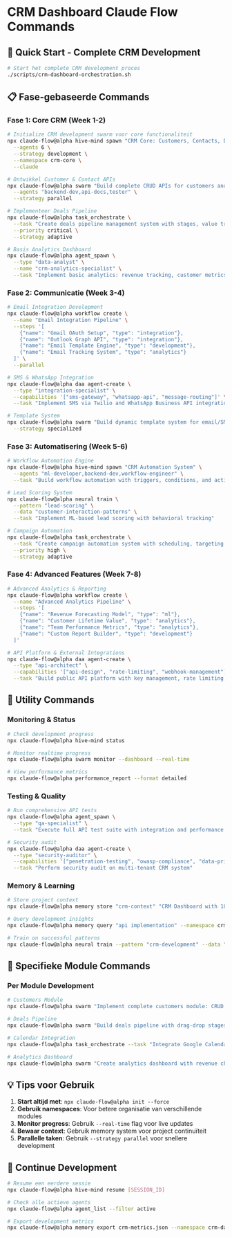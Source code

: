 # CRM Dashboard Claude Flow Commands

## 🚀 Quick Start - Complete CRM Development

```bash
# Start het complete CRM development proces
./scripts/crm-dashboard-orchestration.sh
```

## 📋 Fase-gebaseerde Commands

### Fase 1: Core CRM (Week 1-2)
```bash
# Initialize CRM development swarm voor core functionaliteit
npx claude-flow@alpha hive-mind spawn "CRM Core: Customers, Contacts, Deals & Analytics" \
  --agents 6 \
  --strategy development \
  --namespace crm-core \
  --claude

# Ontwikkel Customer & Contact APIs
npx claude-flow@alpha swarm "Build complete CRUD APIs for customers and contacts with Supabase integration, including search, filtering, and pagination" \
  --agents "backend-dev,api-docs,tester" \
  --strategy parallel

# Implementeer Deals Pipeline
npx claude-flow@alpha task_orchestrate \
  --task "Create deals pipeline management system with stages, value tracking, and conversion metrics" \
  --priority critical \
  --strategy adaptive

# Basis Analytics Dashboard
npx claude-flow@alpha agent_spawn \
  --type "data-analyst" \
  --name "crm-analytics-specialist" \
  --task "Implement basic analytics: revenue tracking, customer metrics, deal conversion rates"
```

### Fase 2: Communicatie (Week 3-4)
```bash
# Email Integration Development
npx claude-flow@alpha workflow create \
  --name "Email Integration Pipeline" \
  --steps '[
    {"name": "Gmail OAuth Setup", "type": "integration"},
    {"name": "Outlook Graph API", "type": "integration"},
    {"name": "Email Template Engine", "type": "development"},
    {"name": "Email Tracking System", "type": "analytics"}
  ]' \
  --parallel

# SMS & WhatsApp Integration
npx claude-flow@alpha daa agent-create \
  --type "integration-specialist" \
  --capabilities '["sms-gateway", "whatsapp-api", "message-routing"]' \
  --task "Implement SMS via Twilio and WhatsApp Business API integration"

# Template System
npx claude-flow@alpha swarm "Build dynamic template system for email/SMS with variable replacement and preview functionality" \
  --strategy specialized
```

### Fase 3: Automatisering (Week 5-6)
```bash
# Workflow Automation Engine
npx claude-flow@alpha hive-mind spawn "CRM Automation System" \
  --agents "ml-developer,backend-dev,workflow-engineer" \
  --task "Build workflow automation with triggers, conditions, and actions"

# Lead Scoring System
npx claude-flow@alpha neural train \
  --pattern "lead-scoring" \
  --data "customer-interaction-patterns" \
  --task "Implement ML-based lead scoring with behavioral tracking"

# Campaign Automation
npx claude-flow@alpha task_orchestrate \
  --task "Create campaign automation system with scheduling, targeting, and A/B testing" \
  --priority high \
  --strategy adaptive
```

### Fase 4: Advanced Features (Week 7-8)
```bash
# Advanced Analytics & Reporting
npx claude-flow@alpha workflow create \
  --name "Advanced Analytics Pipeline" \
  --steps '[
    {"name": "Revenue Forecasting Model", "type": "ml"},
    {"name": "Customer Lifetime Value", "type": "analytics"},
    {"name": "Team Performance Metrics", "type": "analytics"},
    {"name": "Custom Report Builder", "type": "development"}
  ]'

# API Platform & External Integrations
npx claude-flow@alpha daa agent-create \
  --type "api-architect" \
  --capabilities '["api-design", "rate-limiting", "webhook-management"]' \
  --task "Build public API platform with key management, rate limiting, and webhooks"
```

## 🔧 Utility Commands

### Monitoring & Status
```bash
# Check development progress
npx claude-flow@alpha hive-mind status

# Monitor realtime progress
npx claude-flow@alpha swarm monitor --dashboard --real-time

# View performance metrics
npx claude-flow@alpha performance_report --format detailed
```

### Testing & Quality
```bash
# Run comprehensive API tests
npx claude-flow@alpha agent_spawn \
  --type "qa-specialist" \
  --task "Execute full API test suite with integration and performance tests"

# Security audit
npx claude-flow@alpha daa agent-create \
  --type "security-auditor" \
  --capabilities '["penetration-testing", "owasp-compliance", "data-privacy"]' \
  --task "Perform security audit on multi-tenant CRM system"
```

### Memory & Learning
```bash
# Store project context
npx claude-flow@alpha memory store "crm-context" "CRM Dashboard with 18 pages, Supabase backend, multi-tenant architecture"

# Query development insights
npx claude-flow@alpha memory query "api implementation" --namespace crm-dashboard

# Train on successful patterns
npx claude-flow@alpha neural train --pattern "crm-development" --data "successful-implementations"
```

## 🎯 Specifieke Module Commands

### Per Module Development
```bash
# Customers Module
npx claude-flow@alpha swarm "Implement complete customers module: CRUD API, search, filtering, tags, notes, activity tracking" --agents "backend-dev,tester"

# Deals Pipeline
npx claude-flow@alpha swarm "Build deals pipeline with drag-drop stages, value tracking, probability calculation, and forecasting" --strategy specialized

# Calendar Integration
npx claude-flow@alpha task_orchestrate --task "Integrate Google Calendar and Outlook calendar for appointments with two-way sync" --priority high

# Analytics Dashboard
npx claude-flow@alpha swarm "Create analytics dashboard with revenue charts, conversion funnels, team metrics using recharts" --agents "frontend-dev,data-analyst"
```

## 💡 Tips voor Gebruik

1. **Start altijd met**: `npx claude-flow@alpha init --force`
2. **Gebruik namespaces**: Voor betere organisatie van verschillende modules
3. **Monitor progress**: Gebruik `--real-time` flag voor live updates
4. **Bewaar context**: Gebruik memory system voor project continuïteit
5. **Parallelle taken**: Gebruik `--strategy parallel` voor snellere development

## 🔄 Continue Development
```bash
# Resume een eerdere sessie
npx claude-flow@alpha hive-mind resume [SESSION_ID]

# Check alle actieve agents
npx claude-flow@alpha agent_list --filter active

# Export development metrics
npx claude-flow@alpha memory export crm-metrics.json --namespace crm-dashboard
```
